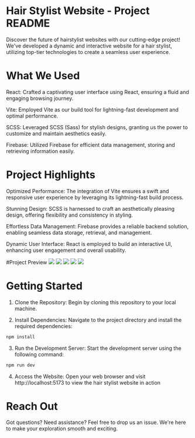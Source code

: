 # Hair Stylist Website - Project README

Discover the future of hairstylist websites with our cutting-edge project! We've developed a dynamic and interactive website for a hair stylist, utilizing top-tier technologies to create a seamless user experience.

# What We Used
React: Crafted a captivating user interface using React, ensuring a fluid and engaging browsing journey.

Vite: Employed Vite as our build tool for lightning-fast development and optimal performance.

SCSS: Leveraged SCSS (Sass) for stylish designs, granting us the power to customize and maintain aesthetics easily.

Firebase: Utilized Firebase for efficient data management, storing and retrieving information easily.


# Project Highlights
Optimized Performance: The integration of Vite ensures a swift and responsive user experience by leveraging its lightning-fast build process.

Stunning Design: SCSS is harnessed to craft an aesthetically pleasing design, offering flexibility and consistency in styling.

Effortless Data Management: Firebase provides a reliable backend solution, enabling seamless data storage, retrieval, and management.

Dynamic User Interface: React is employed to build an interactive UI, enhancing user engagement and overall usability.

#Project Preview
<img src="https://res.cloudinary.com/yonatan-cajan22/image/upload/v1692863989/yakirmaman/hero" />
<img src="https://res.cloudinary.com/yonatan-cajan22/image/upload/v1692863989/yakirmaman/about" />
<img src="https://res.cloudinary.com/yonatan-cajan22/image/upload/v1692863989/yakirmaman/review.jpg" />
<img src="https://res.cloudinary.com/yonatan-cajan22/image/upload/v1692863989/yakirmaman/order.jpg" />
<img src="https://res.cloudinary.com/yonatan-cajan22/image/upload/v1692863989/yakirmaman/contact.jpg" />

# Getting Started
1. Clone the Repository: Begin by cloning this repository to your local machine.

2. Install Dependencies: Navigate to the project directory and install the required dependencies:

```bash
npm install
```
3. Run the Development Server: Start the development server using the following command:
```bash
npm run dev
```
4. Access the Website: Open your web browser and visit http://localhost:5173
to view the hair stylist website in action


# Reach Out
Got questions? Need assistance? Feel free to drop us an issue. We're here to make your exploration smooth and exciting.
